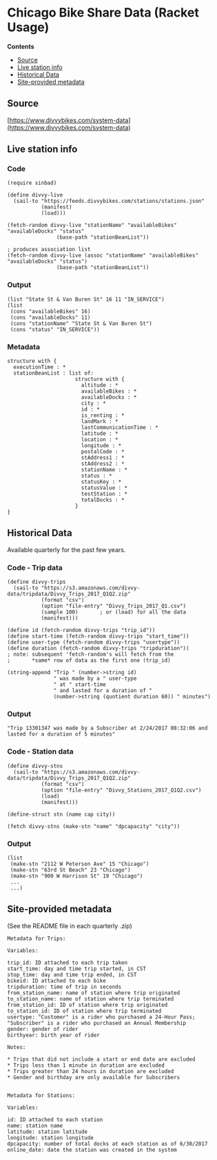 # Chicago Bike Share Data (Racket Usage)

**Contents**
- [Source](#source)
- [Live station info](#live-station-info)
- [Historical Data](#historical-data)
- [Site-provided metadata](#site-provided-metadata)


## Source

[https://www.divvybikes.com/system-data](https://www.divvybikes.com/system-data)

## Live station info

### Code

````
(require sinbad)

(define divvy-live
  (sail-to "https://feeds.divvybikes.com/stations/stations.json"
           (manifest)
           (load)))

(fetch-random divvy-live "stationName" "availableBikes" "availableDocks" "status"
                (base-path "stationBeanList"))

; produces association list
(fetch-random divvy-live (assoc "stationName" "availableBikes" "availableDocks" "status")
                (base-path "stationBeanList"))
````

### Output

````
(list "State St & Van Buren St" 16 11 "IN_SERVICE")
(list
 (cons "availableBikes" 16)
 (cons "availableDocks" 11)
 (cons "stationName" "State St & Van Buren St")
 (cons "status" "IN_SERVICE"))
````

### Metadata

````
structure with {
  executionTime : *
  stationBeanList : list of:
                      structure with {
                        altitude : *
                        availableBikes : *
                        availableDocks : *
                        city : *
                        id : *
                        is_renting : *
                        landMark : *
                        lastCommunicationTime : *
                        latitude : *
                        location : *
                        longitude : *
                        postalCode : *
                        stAddress1 : *
                        stAddress2 : *
                        stationName : *
                        status : *
                        statusKey : *
                        statusValue : *
                        testStation : *
                        totalDocks : *
                      }
}
````


## Historical Data

Available quarterly for the past few years.

### Code - Trip data

````
(define divvy-trips
  (sail-to "https://s3.amazonaws.com/divvy-data/tripdata/Divvy_Trips_2017_Q1Q2.zip"
           (format "csv")
           (option "file-entry" "Divvy_Trips_2017_Q1.csv")
           (sample 100)       ; or (load) for all the data
           (manifest)))

(define id (fetch-random divvy-trips "trip_id"))
(define start-time (fetch-random divvy-trips "start_time"))
(define user-type (fetch-random divvy-trips "usertype"))
(define duration (fetch-random divvy-trips "tripduration"))
; note: subsequent 'fetch-random's will fetch from the
;       *same* row of data as the first one (trip_id)

(string-append "Trip " (number->string id)
               " was made by a " user-type
               " at " start-time
               " and lasted for a duration of "
               (number->string (quotient duration 60)) " minutes")
````

### Output

    "Trip 13301347 was made by a Subscriber at 2/24/2017 08:32:06 and lasted for a duration of 5 minutes"


### Code - Station data

````
(define divvy-stns
  (sail-to "https://s3.amazonaws.com/divvy-data/tripdata/Divvy_Trips_2017_Q1Q2.zip"
           (format "csv")
           (option "file-entry" "Divvy_Stations_2017_Q1Q2.csv")
           (load)
           (manifest)))

(define-struct stn (name cap city))

(fetch divvy-stns (make-stn "name" "dpcapacity" "city"))
````

### Output

````
(list
 (make-stn "2112 W Peterson Ave" 15 "Chicago")
 (make-stn "63rd St Beach" 23 "Chicago")
 (make-stn "900 W Harrison St" 19 "Chicago")
 ...
 ...)
````

## Site-provided metadata

(See the README file in each quarterly .zip)

````
Metadata for Trips:

Variables:

trip_id: ID attached to each trip taken
start_time: day and time trip started, in CST
stop_time: day and time trip ended, in CST
bikeid: ID attached to each bike
tripduration: time of trip in seconds 
from_station_name: name of station where trip originated
to_station_name: name of station where trip terminated 
from_station_id: ID of station where trip originated
to_station_id: ID of station where trip terminated
usertype: "Customer" is a rider who purchased a 24-Hour Pass; "Subscriber" is a rider who purchased an Annual Membership
gender: gender of rider 
birthyear: birth year of rider

Notes:

* Trips that did not include a start or end date are excluded
* Trips less than 1 minute in duration are excluded
* Trips greater than 24 hours in duration are excluded
* Gender and birthday are only available for Subscribers


Metadata for Stations:

Variables:

id: ID attached to each station
name: station name    
latitude: station latitude
longitude: station longitude
dpcapacity: number of total docks at each station as of 6/30/2017
online_date: date the station was created in the system
````
